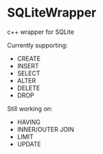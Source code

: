 # SQLiteWrapper
c++ wrapper for SQLite

Currently supporting:
- CREATE
- INSERT
- SELECT
- ALTER
- DELETE
- DROP

Still working on:
- HAVING
- INNER/OUTER JOIN
- LIMIT
- UPDATE
